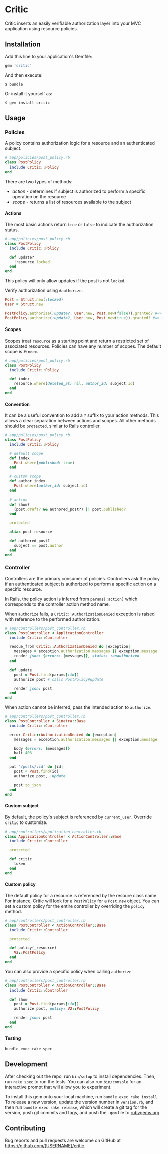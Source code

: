 # Critic

Critic inserts an easily verifiable authorization layer into your MVC application using resource policies.

## Installation

Add this line to your application's Gemfile:

```ruby
gem 'critic'
```

And then execute:

    $ bundle

Or install it yourself as:

    $ gem install critic

## Usage

### Policies

A policy contains authorization logic for a resource and an authenticated subject.

```ruby
# app/policies/post_policy.rb
class PostPolicy
  include Critic::Policy
end
```

There are two types of methods:

* *action* - determines if subject is authorized to perform a specific operation on the resource
* *scope* - returns a list of resources available to the subject


#### Actions

The most basic actions return `true` or `false` to indicate the authorization status.

```ruby
# app/policies/post_policy.rb
class PostPolicy
  include Critic::Policy

  def update?
    !resource.locked
  end
end
```

This policy will only allow updates if the post is not `locked`.

Verify authorization using `#authorize`.

```ruby
Post = Struct.new(:locked)
User = Struct.new

PostPolicy.authorize(:update?, User.new, Post.new(false)).granted? #=> true
PostPolicy.authorize(:update?, User.new, Post.new(true)).granted? #=> false
```

#### Scopes

Scopes treat `resource` as a starting point and return a restricted set of associated resources.  Policies can have any number of scopes.  The default scope is `#index`.

```ruby
# app/policies/post_policy.rb
class PostPolicy
  include Critic::Policy

  def index
    resource.where(deleted_at: nil, author_id: subject.id)
  end
end
```

#### Convention

It can be a useful convention to add a `?` suffix to your action methods.  This allows a clear separation between actions and scopes.  All other methods should be `protected`, similar to Rails controller.

```ruby
# app/policies/post_policy.rb
class PostPolicy
  include Critic::Policy

  # default scope
  def index
    Post.where(published: true)
  end

  # custom scope
  def author_index
    Post.where(author_id: subject.id)
  end

  # action
  def show?
    (post.draft? && authored_post?) || post.published?
  end

  protected

  alias post resource

  def authored_post?
    subject == post.author
  end
end
```

### Controller

Controllers are the primary consumer of policies.  Controllers ask the policy if an authenticated subject is authorized to perform a specific action on a specific resource.

In Rails, the policy action is inferred from `params[:action]` which corresponds to the controller action method name.

When `authorize` fails, a `Critic::AuthorizationDenied` exception is raised with reference to the performed authorization.

```ruby
# app/controllers/post_controller.rb
class PostController < ApplicationController
  include Critic::Controller

  rescue_from Critic::AuthorizationDenied do |exception|
    messages = exception.authorization.messages || exception.message
    render json: {errors: [messages]}, status: :unauthorized
  end

  def update
    post = Post.find(params[:id])
    authorize post # calls PostPolicy#update

    render json: post
  end
end
```

When action cannot be inferred, pass the intended action to `authorize`.

```ruby
# app/controllers/post_controller.rb
class PostController < Sinatra::Base
  include Critic::Controller

  error Critic::AuthorizationDenied do |exception|
    messages = exception.authorization.messages || exception.message

    body {errors: [messages]}
    halt 403
  end

  put '/posts/:id' do |id|
    post = Post.find(id)
    authorize post, :update

    post.to_json
  end
end


```

#### Custom subject

By default, the policy's subject is referenced by `current_user`.  Override `critic` to customize.

```ruby
# app/controllers/application_controller.rb
class ApplicationController < ActionController::Base
  include Critic::Controller

  protected

  def critic
    token
  end
end
```

#### Custom policy

The default policy for a resource is referenced by the resoure class name.  For instance, Critic will look for a `PostPolicy` for a `Post.new` object.  You can set a custom policy for the entire controller by overriding the `policy` method.

```ruby
# app/controllers/post_controller.rb
class PostController < ActionController::Base
  include Critic::Controller

  protected

  def policy(_resource)
    V2::PostPolicy
  end
end
```

You can also provide a specific policy when calling `authorize`

```ruby
# app/controllers/post_controller.rb
class PostController < ActionController::Base
  include Critic::Controller

  def show
    post = Post.find(params[:id])
    authorize post, policy: V2::PostPolicy

    render json: post
  end
end
```


#### Testing

`bundle exec rake spec`

## Development

After checking out the repo, run `bin/setup` to install dependencies. Then, run `rake spec` to run the tests. You can also run `bin/console` for an interactive prompt that will allow you to experiment.

To install this gem onto your local machine, run `bundle exec rake install`. To release a new version, update the version number in `version.rb`, and then run `bundle exec rake release`, which will create a git tag for the version, push git commits and tags, and push the `.gem` file to [rubygems.org](https://rubygems.org).

## Contributing

Bug reports and pull requests are welcome on GitHub at https://github.com/[USERNAME]/critic.
